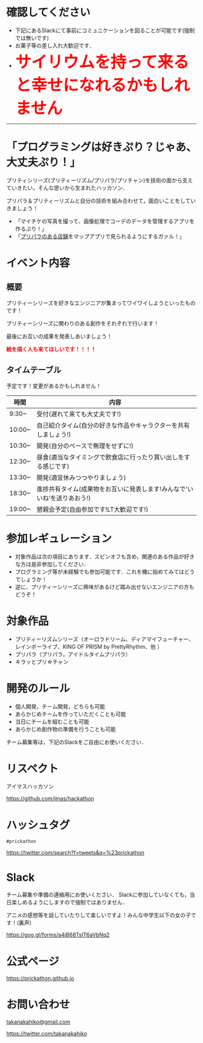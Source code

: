 # 確認してください

- 下記にあるSlackにて事前にコミュニケーションを図ることが可能です(強制では無いです)
- お菓子等の差し入れ大歓迎です．
- <b style="color:red;font-size:3em">サイリウムを持って来ると幸せになれるかもしれません</b>

___

# 「プログラミングは好きぷり？じゃあ、大丈夫ぷり！」

プリティシリーズ(プリティーリズム/プリパラ/プリチャン)を技術の面から支えていきたい，そんな思いから生まれたハッカソン．

プリパラ＆プリティーリズムと自分の技術を組み合わせて，面白いことをしていきましょう！

- 「マイチケの写真を撮って、画像処理でコーデのデータを管理するアプリを作るぷり！」
- 「[プリパラのある店舗](http://pripara.jp/shop/search)をマップアプリで見られるようにするガァル！」


# イベント内容

##  概要

プリティーシリーズを好きなエンジニアが集まってワイワイしようといったものです！

プリティーシリーズに関わりのある創作をそれぞれで行います！

最後にお互いの成果を発表しあいましょう！

<b style="color:red">絵を描く人も来てほしいです！！！！</b>

## タイムテーブル

予定です！変更があるかもしれません！

| 時間 | 内容|
|--	|-- |
| 9:30~  	| 受付(遅れて来ても大丈夫です!) |
| 10:00~ 	| 自己紹介タイム(自分の好きな作品やキャラクターを共有しましょう!) |
| 10:30~ 	| 開発(自分のペースで無理をせずに!) |
| 12:30~ 	| 昼食(適当なタイミングで飲食店に行ったり買い出しをする感じです) |
| 13:30~ 	| 開発(適宜休みつつやりましょう) |
| 18:30~ 	| 進捗共有タイム(成果物をお互いに発表します!みんなで’いいね’を送りあおう!) |
| 19:00~ 	| 懇親会予定(自由参加です!LT大歓迎です!) |


# 参加レギュレーション

- 対象作品は次の項目にあります．スピンオフも含め，関連のある作品が好きな方は是非参加してください．
- プログラミング等が未経験でも参加可能です．これを機に始めてみてはどうでしょうか！
- 逆に、プリティーシリーズに興味があるけど踏み出せないエンジニアの方もどうぞ！

# 対象作品

- プリティーリズムシリーズ（オーロラドリーム、ディアマイフューチャー、レインボーライブ、KING OF PRISM by PrettyRhythm、他 ）
- プリパラ（プリパラ，アイドルタイムプリパラ）
- キラッとプリ☆チャン

# 開発のルール

- 個人開発，チーム開発，どちらも可能
- あらかじめチームを作っていただくことも可能
- 当日にチームを組むことも可能
- あらかじめ創作物の準備を行うことも可能

チーム募集等は，下記のSlackをご自由にお使いください．


# リスペクト

アイマスハッカソン

https://github.com/imas/hackathon

# ハッシュタグ

`#prickathon`

https://twitter.com/search?f=tweets&q=%23prickathon

# Slack

チーム募集や準備の連絡用にお使いください．
Slackに参加していなくても，当日楽しめるようにしますので強制ではありません．

アニメの感想等を話していたりして楽しいですよ！みんな中学生以下の女の子です！(裏声)

https://goo.gl/forms/a4jB68TsIT6aVbNq2

# 公式ページ

https://prickathon.github.io


# お問い合わせ

takanakahiko@gmail.com

https://twitter.com/takanakahiko
